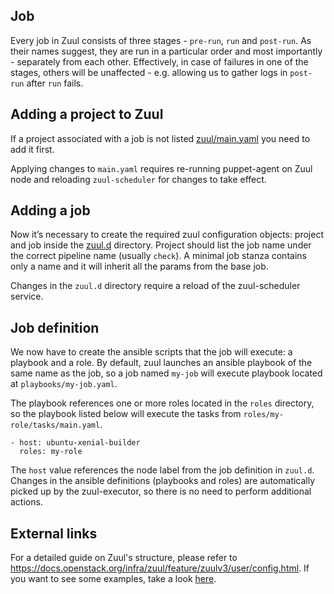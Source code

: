 ## Job
Every job in Zuul consists of three stages - `pre-run`, `run` and `post-run`. As their names suggest, they are run in a particular order and most importantly - separately from each other. Effectively, in case of failures in one of the stages, others will be unaffected - e.g. allowing us to gather logs in `post-run` after `run` fails.
## Adding a project to Zuul
If a project associated with a job is not listed [zuul/main.yaml](https://github.com/Juniper/contrail-project-config/blob/master/zuul/main.yaml) you need to add it first. 

Applying changes to `main.yaml` requires re-running puppet-agent on Zuul node and reloading `zuul-scheduler` for changes to take effect.
## Adding a job
Now it’s necessary to create the required zuul configuration objects: project and job inside the [zuul.d](https://github.com/Juniper/contrail-project-config/tree/master/zuul.d) directory. Project should list the job name under the correct pipeline name (usually `check`). A minimal job stanza contains only a name and it will inherit all the params from the base job.

Changes in the `zuul.d` directory require a reload of the zuul-scheduler service.

## Job definition
We now have to create the ansible scripts that the job will execute: a playbook and a role. By default, zuul launches an ansible playbook of the same name as the job, so a job named `my-job` will execute playbook located at `playbooks/my-job.yaml`.

The playbook references one or more roles located in the `roles` directory, so the playbook listed below will execute the tasks from `roles/my-role/tasks/main.yaml`.

```
- host: ubuntu-xenial-builder
  roles: my-role
```

The `host` value references the node label from the job definition in `zuul.d`.
Changes in the ansible definitions (playbooks and roles) are automatically picked up by the zuul-executor, so there is no need to perform additional actions. 

## External links
For a detailed guide on Zuul's structure, please refer to https://docs.openstack.org/infra/zuul/feature/zuulv3/user/config.html. If you want to see some examples, take a look [here](https://github.com/openstack-infra/zuul-jobs/tree/master/roles).

